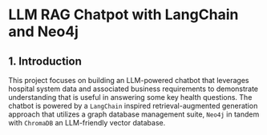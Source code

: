 # LLM RAG Chatpot with LangChain and Neo4j
## 1. Introduction
This project focuses on building an LLM-powered chatbot that leverages hospital system data and associated business requirements to demonstrate understanding that is useful in answering some key health questions. The chatbot is powered by a `LangChain` inspired retrieval-augmented generation approach that utilizes a graph database management suite, `Neo4j` in tandem with `ChromaDB` an LLM-friendly vector database. 
